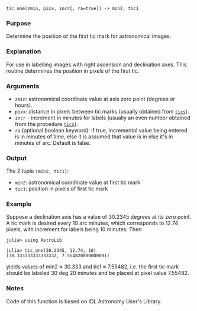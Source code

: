 ```
tic_one(zmin, pixx, incr[, ra=true]) -> min2, tic1
```

### Purpose

Determine the position of the first tic mark for astronomical images.

### Explanation

For use in labelling images with right ascension and declination axes. This routine determines the position in pixels of the first tic.

### Arguments

  * `zmin`: astronomical coordinate value at axis zero point (degrees  or hours).
  * `pixx`: distance in pixels between tic marks (usually obtained from [`tics`](@ref)).
  * `incr` - increment in minutes for labels (usually an even number obtained  from the procedure [`tics`](@ref)).
  * `ra` (optional boolean keyword): if true, incremental value being entered  is in minutes of time, else it is assumed that value is in else it's in minutes of arc.  Default is false.

### Output

The 2 tuple `(min2, tic1)`:

  * `min2`: astronomical coordinate value at first tic mark
  * `tic1`: position in pixels of first tic mark

### Example

Suppose a declination axis has a value of 30.2345 degrees at its zero point.  A tic mark is desired every 10 arc minutes, which corresponds to 12.74 pixels, with increment for labels being 10 minutes. Then

```jldoctest
julia> using AstroLib

julia> tic_one(30.2345, 12.74, 10)
(30.333333333333332, 7.554820000000081)
```

yields values of min2 ≈ 30.333 and tic1 ≈ 7.55482, i.e. the first tic mark should be labeled 30 deg 20 minutes and be placed at pixel value 7.55482.

### Notes

Code of this function is based on IDL Astronomy User's Library.
